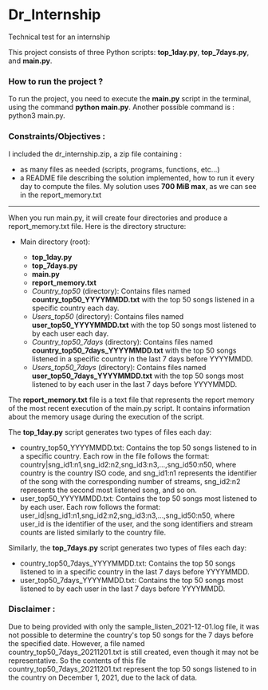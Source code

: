 # Dr_Internship
Technical test for an internship

This project consists of three Python scripts: **top_1day.py**, **top_7days.py**, and **main.py**. 

### How to run the project ? 

To run the project, you need to execute the **main.py** script in the terminal, using the command **python main.py**. Another possible command is : python3 main.py.

### Constraints/Objectives : 

I included the dr_internship.zip, a zip file containing : 
- as many files as needed (scripts, programs, functions, etc...)
- a README file describing the solution implemented, how to run it every day to compute the files.
My solution uses **700 MiB max**, as we can see in the report_memory.txt

*** 

When you run main.py, it will create four directories and produce a report_memory.txt file. Here is the directory structure:

- Main directory (root):

    - **top_1day.py**
    - **top_7days.py**
    - **main.py**
    - **report_memory.txt**
    - *Country_top50* (directory): Contains files named **country_top50_YYYYMMDD.txt** with the top 50 songs listened in a specific country each day.
    - *Users_top50* (directory): Contains files named **user_top50_YYYYMMDD.txt** with the top 50 songs most listened to by each user each day.
    - *Country_top50_7days* (directory): Contains files named **country_top50_7days_YYYYMMDD.txt** with the top 50 songs listened in a specific country in the last 7 days before YYYYMMDD.
    - *Users_top50_7days* (directory): Contains files named **user_top50_7days_YYYYMMDD.txt** with the top 50 songs most listened to by each user in the last 7 days before YYYYMMDD.

The **report_memory.txt** file is a text file that represents the report memory of the most recent execution of the main.py script. It contains information about the memory usage during the execution of the script.

The **top_1day.py** script generates two types of files each day:
- country_top50_YYYYMMDD.txt: Contains the top 50 songs listened to in a specific country. Each row in the file follows the format: country|sng_id1:n1,sng_id2:n2,sng_id3:n3,...,sng_id50:n50, where country is the country ISO code, and sng_id1:n1 represents the identifier of the song with the corresponding number of streams, sng_id2:n2 represents the second most listened song, and so on.
- user_top50_YYYYMMDD.txt: Contains the top 50 songs most listened to by each user. Each row follows the format: user_id|sng_id1:n1,sng_id2:n2,sng_id3:n3,...,sng_id50:n50, where user_id is the identifier of the user, and the song identifiers and stream counts are listed similarly to the country file.

Similarly, the **top_7days.py** script generates two types of files each day:
- country_top50_7days_YYYYMMDD.txt: Contains the top 50 songs listened to in a specific country in the last 7 days before YYYYMMDD.
- user_top50_7days_YYYYMMDD.txt: Contains the top 50 songs most listened to by each user in the last 7 days before YYYYMMDD.

### Disclaimer : 

Due to being provided with only the sample_listen_2021-12-01.log file, it was not possible to determine the country's top 50 songs for the 7 days before the specified date. However, a file named country_top50_7days_20211201.txt is still created, even though it may not be representative. So the contents of this file country_top50_7days_20211201.txt represent the top 50 songs listened to in the country on December 1, 2021, due to the lack of data. 
